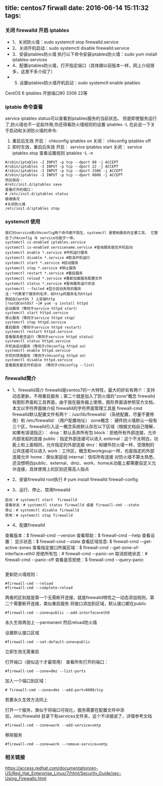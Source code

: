 title: centos7 firwall
date: 2016-06-14 15:11:32
tags:
---
### 关闭 firewalld 开启 iptables
- 1、关闭防火墙：sudo systemctl stop firewalld.service
- 2、关闭开机启动：sudo systemctl disable firewalld.service
- 3、安装iptables防火墙
 执行以下命令安装iptables防火墙：sudo yum install iptables-services
- 4、配置iptables防火墙，打开指定端口（具体跟以前版本一样，网上介绍很多，这里不多介绍了）
- 5. 设置iptables防火墙开机启动：sudo systemctl enable iptables

CentOS 6 iptables 开放端口80 3306 22等

### iptable 命令查看
service iptables status可以查看到iptables服务的当前状态。
但是即使服务运行了,防火墙也不一定起作用,你还得看防火墙规则的设置 iptables -L
在此说一下关于启动和关闭防火墙的命令:
1) 重启后生效
开启： chkconfig iptables on
关闭： chkconfig iptables off
2) 即时生效，重启后失效
开启： service iptables start
关闭： service iptables stop
查看设置规则 iptables -L -n
```
#/sbin/iptables -I INPUT -p tcp --dport 80 -j ACCEPT
#/sbin/iptables -I INPUT -p tcp --dport 22 -j ACCEPT
#/sbin/iptables -I INPUT -p tcp --dport 3306 -j ACCEPT
#/sbin/iptables -I INPUT -p tcp --dport 8080 -j ACCEPT
然后保存：
#/etc/init.d/iptables save 
查看打开的端口：
# /etc/init.d/iptables status
极端情况
#关闭防火墙
/etc/init.d/iptables stop
```
###  systemctl 使用
```
我们对service和chkconfig两个命令都不陌生，systemctl 是管制服务的主要工具， 它整合了chkconfig 与 service功能于一体。
systemctl is-enabled iptables.service
systemctl is-enabled servicename.service #查询服务是否开机启动
systemctl enable *.service #开机运行服务
systemctl disable *.service #取消开机运行
systemctl start *.service #启动服务
systemctl stop *.service #停止服务
systemctl restart *.service #重启服务
systemctl reload *.service #重新加载服务配置文件
systemctl status *.service #查询服务运行状态
systemctl --failed #显示启动失败的服务
注：*代表某个服务的名字，如http的服务名为httpd
例如在CentOS 7 上安装http
[root@CentOS7 ~]# yum -y install httpd
启动服务（等同于service httpd start）
systemctl start httpd.service
停止服务（等同于service httpd stop）
systemctl stop httpd.service
重启服务（等同于service httpd restart）
systemctl restart httpd.service
查看服务是否运行（等同于service httpd status）
systemctl status httpd.service
开机自启动服务（等同于chkconfig httpd on）
systemctl enable httpd.service
开机时禁用服务（等同于chkconfig httpd on）
systemctl disable httpd.service
查看服务是否开机启动 （等同于chkconfig --list）
```
### firewalld简介

- 1、firewalld简介
firewalld是centos7的一大特性，最大的好处有两个：支持动态更新，不用重启服务；第二个就是加入了防火墙的“zone”概念
firewalld有图形界面和工具界面，由于我在服务器上使用，图形界面请参照官方文档，本文以字符界面做介绍 
firewalld的字符界面管理工具是 firewall-cmd  
firewalld默认配置文件有两个：/usr/lib/firewalld/ （系统配置，尽量不要修改）和 /etc/firewalld/ （用户配置地址）
zone概念：
硬件防火墙默认一般有三个区，firewalld引入这一概念系统默认存在以下区域（根据文档自己理解，如果有误请指正）：
drop：默认丢弃所有包
block：拒绝所有外部连接，允许内部发起的连接
public：指定外部连接可以进入
external：这个不太明白，功能上和上面相同，允许指定的外部连接
dmz：和硬件防火墙一样，受限制的公共连接可以进入
work：工作区，概念和workgoup一样，也是指定的外部连接允许
home：类似家庭组
internal：信任所有连接
对防火墙不算太熟悉，还没想明白public、external、dmz、work、home从功能上都需要自定义允许连接，具体使用上的区别还需高人指点
 
- 2、安装firewalld
root执行 # yum install firewalld firewall-config
 
- 3、运行、停止、禁用firewalld
```
启动：# systemctl start  firewalld
查看状态：# systemctl status firewalld 或者 firewall-cmd --state
停止：# systemctl disable firewalld
禁用：# systemctl stop firewalld
```
- 4、配置firewalld

查看版本：$ firewall-cmd --version
查看帮助：$ firewall-cmd --help
查看设置：
    显示状态：$ firewall-cmd --state
    查看区域信息: $ firewall-cmd --get-active-zones
    查看指定接口所属区域：$ firewall-cmd --get-zone-of-interface=eth0
    拒绝所有包：# firewall-cmd --panic-on
    取消拒绝状态：# firewall-cmd --panic-off
    查看是否拒绝：$ firewall-cmd --query-panic
 ```
 ```
更新防火墙规则：
```
#firewall-cmd --reload
#firewall-cmd --complete-reload
```
两者的区别就是第一个无需断开连接，就是firewalld特性之一动态添加规则，第二个需要断开连接，类似重启服务
将接口添加到区域，默认接口都在public
```
#firewall-cmd --zone=public --add-interface=eth0
```
永久生效再加上 --permanent 然后reload防火墙
 
设置默认接口区域
```
#firewall-cmd --set-default-zone=public
```
立即生效无需重启
 
打开端口（貌似这个才最常用）
查看所有打开的端口：
```
#firewall-cmd --zone=dmz --list-ports
```
加入一个端口到区域：
```
# firewall-cmd --zone=dmz --add-port=8080/tcp
```
若要永久生效方法同上
 
打开一个服务，类似于将端口可视化，服务需要在配置文件中添加，/etc/firewalld 目录下有services文件夹，这个不详细说了，详情参考文档
```
#firewall-cmd --zone=work --add-service=smtp
 ```
移除服务
```
#firewall-cmd --zone=work --remove-service=smtp
```
### 相关链接
https://access.redhat.com/documentation/en-US/Red_Hat_Enterprise_Linux/7/html/Security_Guide/sec-Using_Firewalls.html